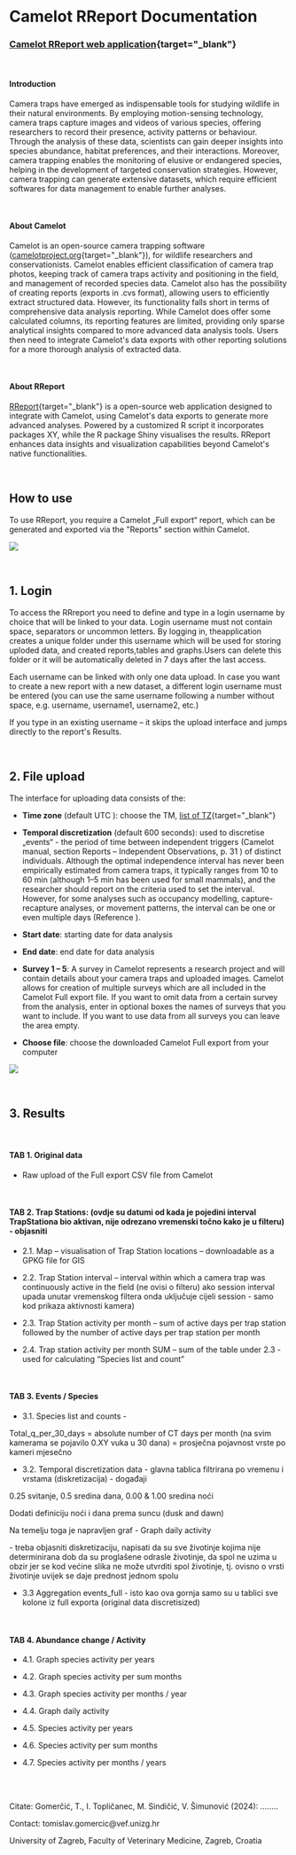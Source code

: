<br>

<br>

# **Camelot RReport Documentation**

### [Camelot RReport web application](https://shiny.vef.hr/){target="_blank"}

<br>

#### **Introduction**

Camera traps have emerged as indispensable tools for studying wildlife in their natural environments. By employing motion-sensing technology, camera traps capture images and videos of various species, offering researchers to record their presence, activity patterns or behaviour. Through the analysis of these data, scientists can gain deeper insights into species abundance, habitat preferences, and their interactions. Moreover, camera trapping enables the monitoring of elusive or endangered species, helping in the development of targeted conservation strategies. However, camera trapping can generate extensive datasets, which require efficient softwares for data management to enable further analyses.

<br>

#### **About Camelot**

Camelot is an open-source camera trapping software ([camelotproject.org](https://camelotproject.org/){target="_blank"}), for wildlife researchers and conservationists. Camelot enables efficient classification of camera trap photos, keeping track of camera traps activity and positioning in the field, and management of recorded species data. Camelot also has the possibility of creating reports (exports in .cvs format), allowing users to efficiently extract structured data. However, its functionality falls short in terms of comprehensive data analysis reporting. While Camelot does offer some calculated columns, its reporting features are limited, providing only sparse analytical insights compared to more advanced data analysis tools. Users then need to integrate Camelot's data exports with other reporting solutions for a more thorough analysis of extracted data.

<br>

#### **About RReport**

[RReport](https://shiny.vef.hr/ "RReport server"){target="_blank"} is a open-source web application designed to integrate with Camelot, using Camelot's data exports to generate more advanced analyses. Powered by a customized R script it incorporates packages XY, while the R package Shiny visualises the results. RReport enhances data insights and visualization capabilities beyond Camelot's native functionalities.

<br>

## **How to use**

To use RReport, you require a Camelot „Full export“ report, which can be generated and exported via the "Reports" section within Camelot.

![](imag/full_export.jpg)

<br>

## **1. Login**

To access the RRreport you need to define and type in a login username by choice that will be linked to your data. Login username must not contain space, separators or uncommon letters. By logging in, theapplication creates a unique folder under this username which will be used for storing uploded data, and created reports,tables and graphs.Users can delete this folder or it will be automatically deleted in 7 days after the last access.

Each username can be linked with only one data upload. In case you want to create a new report with a new dataset, a different login username must be entered (you can use the same username following a number without space, e.g. username, username1, username2, etc.)

If you type in an existing username – it skips the upload interface and jumps directly to the report's Results.

<br>

## **2. File upload**

The interface for uploading data consists of the:

-   **Time zone** (default UTC ): choose the TM, [list of TZ](https://en.wikipedia.org/wiki/List_of_tz_database_time_zones "List of time zone"){target="_blank"}

-   **Temporal discretization** (default 600 seconds): used to discretise „events“ - the period of time between independent triggers (Camelot manual, section Reports – Independent Observations, p. 31 ) of distinct individuals. Although the optimal independence interval has never been empirically estimated from camera traps, it typically ranges from 10 to 60 min (although 1–5 min has been used for small mammals), and the researcher should report on the criteria used to set the interval. However, for some analyses such as occupancy modelling, capture-recapture analyses, or movement patterns, the interval can be one or even multiple days (Reference ).

-   **Start date**: starting date for data analysis

-   **End date**: end date for data analysis

-   **Survey 1 – 5**: A survey in Camelot represents a research project and will contain details about your camera traps and uploaded images. Camelot allows for creation of multiple surveys which are all included in the Camelot Full export file. If you want to omit data from a certain survey from the analysis, enter in optional boxes the names of surveys that you want to include. If you want to use data from all surveys you can leave the area empty.

-   **Choose file**: choose the downloaded Camelot Full export from your computer

![](imag/upload_full_export.jpg)

<br>

## **3. Results**

<br>

#### **TAB 1. Original data**

-   Raw upload of the Full export CSV file from Camelot

<br>

#### **TAB 2. Trap Stations: (ovdje su datumi od kada je pojedini interval TrapStationa bio aktivan, nije odrezano vremenski točno kako je u filteru) - objasniti**

-   2.1. Map – visualisation of Trap Station locations – downloadable as a GPKG file for GIS

-   2.2. Trap Station interval – interval within which a camera trap was continuously active in the field (ne ovisi o filteru) ako session interval upada unutar vremenskog filtera onda uključuje cijeli session - samo kod prikaza aktivnosti kamera)

-   2.3. Trap Station activity per month – sum of active days per trap station followed by the number of active days per trap station per month

-   2.4. Trap station activity per month SUM – sum of the table under 2.3 - used for calculating “Species list and count”

<br>

#### **TAB 3. Events / Species**

-   3.1. Species list and counts -

Total_q_per_30_days = absolute number of CT days per month (na svim kamerama se pojavilo 0.XY vuka u 30 dana) = prosječna pojavnost vrste po kameri mjesečno

-   3.2. Temporal discretization data - glavna tablica filtrirana po vremenu i vrstama (diskretizacija) - događaji

0.25 svitanje, 0.5 sredina dana, 0.00 & 1.00 sredina noći

Dodati definiciju noći i dana prema suncu (dusk and dawn)

Na temelju toga je napravljen graf - Graph daily activity

\- treba objasniti diskretizaciju, napisati da su sve životinje kojima nije determinirana dob da su proglašene odrasle životinje, da spol ne uzima u obzir jer se kod većine slika ne može utvrditi spol životinje, tj. ovisno o vrsti životinje uvijek se daje prednost jednom spolu

-   3.3 Aggregation events_full - isto kao ova gornja samo su u tablici sve kolone iz full exporta (original data discretisized)

<br>

#### **TAB 4. Abundance change / Activity**

-   4.1. Graph species activity per years

-   4.2. Graph species activity per sum months

-   4.3. Graph species activity per months / year

-   4.4. Graph daily activity

-   4.5. Species activity per years

-   4.6. Species activity per sum months

-   4.7. Species activity per months / years

<br>

<br>

Citate: Gomerčić, T., I. Topličanec, M. Sindičić, V. Šimunović (2024): ........

Contact: tomislav.gomercic\@vef.unizg.hr

University of Zagreb, Faculty of Veterinary Medicine, Zagreb, Croatia

